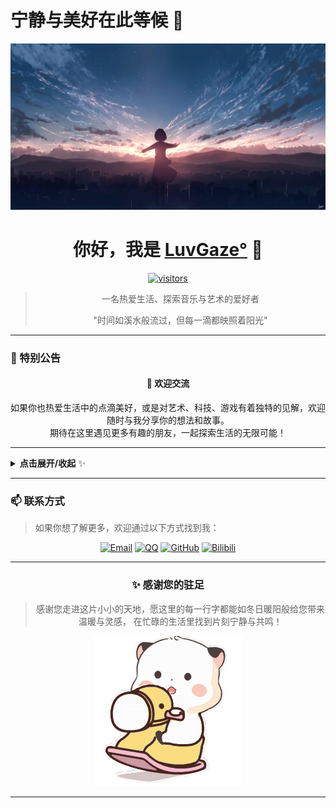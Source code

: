 # 宁静与美好在此等候 🍵

![加载图片](Picture/Background.jpg)

<div align="center">

# 你好，我是 [LuvGaze°](https://github.com/LuvGaze) 👋

[![visitors](https://visitor-badge.laobi.icu/badge?page_id=LuvGaze.LuvGaze)](https://github.com/LuvGaze)

> 一名热爱生活、探索音乐与艺术的爱好者
> 
>"时间如溪水般流过，但每一滴都映照着阳光"

</div>

---

### 🎯 特别公告 

<div align="center">

#### 🌈 欢迎交流 

如果你也热爱生活中的点滴美好，或是对艺术、科技、游戏有着独特的见解，欢迎随时与我分享你的想法和故事。  
期待在这里遇见更多有趣的朋友，一起探索生活的无限可能！

</div>

---
[//]: 全局展开/收起　　　开始
<details>
  <summary><strong>点击展开/收起</strong> ✨</summary>

### 📚 已开源项目 

<details open>
  <summary><strong>点击展开/收起</strong> ✨</summary>

| 项目 | 更新状态 | 简述 |
|------|---------|------|
| [**大学期间乱七八糟的文件**](https://github.com/LuvGaze/School/tree/其他) | 随缘更新 | 大学学习资料整理 |
| [**数字图像处理**](https://github.com/LuvGaze/School/tree/数字图像处理) | ~~结项~~ | 图像处理相关项目 |
| [**Python**](https://github.com/LuvGaze/School/tree/Python) | ~~结项~~ | Python学习记录 |
| [**单片机**](https://github.com/LuvGaze/School/tree/单片机) | ~~结项~~ | 单片机开发实践 |

</details>

---

### 🌟 推荐项目 

<details open>
  <summary><strong>点击展开/收起</strong> ✨</summary>

| 项目名称 | 描述 | 推荐指数 | 类别 |
|---------|------|----------|------|
| [**cursor-free-vip**](https://github.com/yeongpin/cursor-free-vip) | 自动重置机器ID，免费升级使用Cursor Pro功能 | ⭐⭐⭐⭐⭐ | 🛠️ 开发工具 |
| [**关圣云DNS去广告**](https://github.com/guandasheng/adguardhome) | TheBestAdrules，适用于Adguard Home的去广告dns规则 | ⭐⭐⭐⭐⭐⭐ | 🛡️ 网络工具 |
| [**RevokeMsgPatcher**](https://github.com/huiyadanli/RevokeMsgPatcher) | 适用于 Windows 下 PC 版微信/QQ/TIM的防撤回补丁 | ⭐⭐⭐⭐ | 💬 社交增强 |

> 💡 这些都是我个人使用过且觉得非常棒的项目，希望也能帮助到你！

</details>

---

### 👨‍💻 关于我 

<details open>
  <summary><strong>点击展开/收起</strong> ✨</summary>

#### 🎨 艺术创作
- 🎸 **吉他**：享受弹奏的过程，感受音乐的魅力(虽然还在路上)
- 🎤 **唱歌**： (室友有福了😅)

#### 🔬 科技探索
- 🤖 **人工智能**：
  - ChatGPT、Cursor 等 AI 工具的探索者
- 💻 **编程技能**：
  ```
  精通：
  ⬜⬜⬜ Python
  ⬜⬜ Java
  ⬜⬜ C语言
  
  学习中：
  ⬜ Vue.js
  ⬜⬜ HTML/CSS
  ```

#### 📖 文艺生活
- 📚 热爱阅读，尤其是散文和科技文章
- ✍️ 喜欢写作，记录生活的点点滴滴

#### 🎮 游戏世界
| 游戏 | 技能水平 | 游戏时长 |
|------|----------|----------|
| [Minecraft](https://www.minecraft.net) | 🌟🌟🌟🌟🌟 |
| [英雄联盟](https://www.leagueoflegends.com) | 🌟🌟🌟🌟|
| [QQ飞车](https://speedm.qq.com) | 🌟🌟🌟🌟🌟 |

</details>

---

### 🎯 技能展示 

<details open>
  <summary><strong>点击展开/收起</strong> ✨</summary>

#### 🌈 生活技能

| 技能 | 描述 | 熟练度 |
|------|------|--------|
| 🍳 **美食探索** | • 热爱尝试各地美食<br>• 会做一些简单料理 | ★★★★★ |
| 🏃 **运动健身** | • 每周健身房打卡<br>• 保持健康生活方式 | ★★★★☆ |
| 📸 **摄影** | • 喜欢记录生活瞬间<br>• 风光摄影爱好者 | ★★★☆☆ |

#### 🖥️ 编程技能

```text
Minecraft 开发    [██████████] 90%
Java 基础         [░░░░░░░░░░] 00%
Python 应用       [░░░░░░░░░░] 00%
Web 前端          [░░░░░░░░░░] 00%
```

</details>

---

[//]: 全局展开/收起　　　结束
</details>

---

### 📫 联系方式 

> 如果你想了解更多，欢迎通过以下方式找到我：

<div align="center">

[![Email](https://img.shields.io/badge/Email-Bnz277%40outlook.com-blue?style=flat-square&logo=microsoft-outlook)](mailto:Bnz277@outlook.com)
[![QQ](https://img.shields.io/badge/QQ-点击联系-green?style=flat-square&logo=tencent-qq)](https://user.qzone.qq.com/2773434682)
[![GitHub](https://img.shields.io/badge/GitHub-LuvGaze-black?style=flat-square&logo=github)](https://github.com/LuvGaze)
[![Bilibili](https://img.shields.io/badge/Bilibili-B站空间-pink?style=flat-square&logo=bilibili)](https://space.bilibili.com/473335461)

</div>

---

<div align="center">

### ✨ 感谢您的驻足

> 感谢您走进这片小小的天地，愿这里的每一行字都能如冬日暖阳般给您带来温暖与灵感，
> 在忙碌的生活里找到片刻宁静与共鸣！

![加载图片](Picture/三团.gif)

</div>

---
